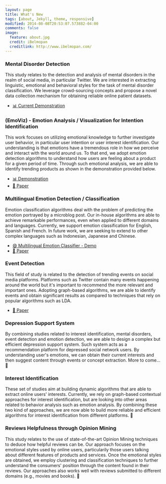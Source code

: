 ```yaml
---
layout: page
title: What's New
tags: [about, Jekyll, theme, responsive]
modified: 2014-08-08T20:53:07.573882-04:00
comments: false
image:
  feature: about.jpg
  credit: iBelmopan
  creditlink: http://www.ibelmopan.com/
---
```


### Mental Disorder Detection 
This study relates to the detection and analysis of mental disorders in the realm of social media, in particular Twitter. We are interested in extracting linguistic, emotional and behavioral styles for the task of mental disorder classification. We leverage crowd-sourcing concepts and propose a novel data collection mechanism for obtaining reliable online patient datasets.

* [:bar_chart: Current Demonstration](http://bit.ly/ideamidas)

### (EmoViz) - Emotion Analysis / Visualization for Intention Identification 
This work focuses on utilizing emotional knowledge to further investigate user behavior, in particular user intention or user interest identification. Our understanding is that emotions have a tremendous role in how we perceive and interact with the world around us. To that end, we adopt emotion detection algorithms to understand how users are feeling about a product for a given period of time. Through such emotional analysis, we are able to identify trending products as shown in the demonstration provided below.

* [:bar_chart: Demonstration](http://bit.ly/emoviz)
* [:page_facing_up: Paper](http://bit.ly/1OnoC1S)

### Multilingual Emotion Detection / Classification
Emotion classification algorithms deal with the problem of predicting the emotion portrayed by a microblog post. Our in-house algorithms are able to achieve remarkable performances, even when applied to different domains and languages. Currently, we support emotion classification for English, Spanish and French. In future work, we are seeking to extend to other complex languages such as Indonesian, Japanese and Chinese. 

* [:smile: Multilingual Emotion Classifier - Demo](http://bit.ly/ilmeda)
* [:page_facing_up: Paper](http://bit.ly/1sjzq7T)

### Event Detection
This field of study is related to the detection of trending events on social media platforms. Platforms such as Twitter contain many events happening around the world but it's important to recommend the more relevant and important ones. Adopting graph-based algorithms, we are able to identify events and obtain significant results as compared to techniques that rely on popular algorithms such as LDA.

* [:page_facing_up: Paper](http://bit.ly/1TBTiJ)

### Depression Support System
By combining studies related to interest identification, mental disorders, event detection and emotion detection, we are able to design a complex but efficient depression support system. Such system acts as a recommendation platform for depressed social network users. By understanding user's emotions, we can obtain their current interests and then suggest content through events or concept extraction. More to come... :construction_worker:

### Interest Identification
These set of studies aim at building dynamic algorithms that are able to extract online users' interests. Currently, we rely on graph-based contextual approaches for interest identification, but are looking into other areas related to behavior analysis such as emotion analysis. By combining these two kind of approaches, we are now able to build more reliable and efficient algorithms for interest identification from different platforms. :construction_worker:

### Reviews Helpfulness through Opinion Mining
This study relates to the use of state-of-the-art Opinion Mining techniques to deduce how helpful reviews can be. Our approach focuses on the emotional styles used by online users, particularily those users talking about different features of products and services. Once the emotional styles are obtained, we employ clustering and classification techniques to further understand the consumers' position through the content found in their reviews. Our approaches also works well with reviews submitted to different domains (e.g., movies and books). :construction_worker: